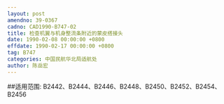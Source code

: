 ```yaml
---
layout: post
amendno: 39-0367
cadno: CAD1990-B747-02
title: 检查机翼与机身整流条附近的蒙皮搭接头
date: 1990-02-08 00:00:00 +0800
effdate: 1990-02-17 00:00:00 +0800
tag: B747
categories: 中国民航华北局适航处
author: 陈岳宏
---
```


##适用范围:
B2442、B2444、B2446、B2448、B2450、B2452、B2454、B2456

